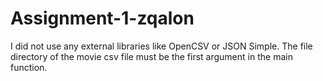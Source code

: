 # Assignment-1-zqalon
I did not use any external libraries like OpenCSV or JSON Simple.
The file directory of the movie csv file must be the first argument in the main function.
